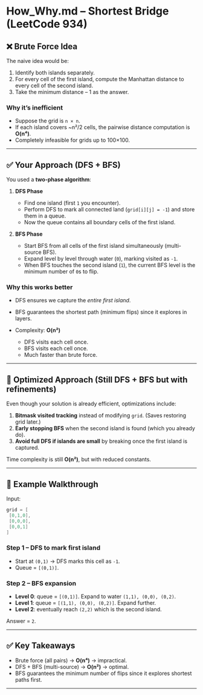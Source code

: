 
# How_Why.md – Shortest Bridge (LeetCode 934)

## ❌ Brute Force Idea

The naive idea would be:

1. Identify both islands separately.
2. For every cell of the first island, compute the Manhattan distance to every cell of the second island.
3. Take the minimum distance – 1 as the answer.

### Why it’s inefficient

* Suppose the grid is `n × n`.
* If each island covers ~n²/2 cells, the pairwise distance computation is **O(n⁴)**.
* Completely infeasible for grids up to 100×100.

---

## ✅ Your Approach (DFS + BFS)

You used a **two-phase algorithm**:

1. **DFS Phase**

   * Find one island (first `1` you encounter).
   * Perform DFS to mark all connected land (`grid[i][j] = -1`) and store them in a queue.
   * Now the queue contains all boundary cells of the first island.

2. **BFS Phase**

   * Start BFS from all cells of the first island simultaneously (multi-source BFS).
   * Expand level by level through water (`0`), marking visited as `-1`.
   * When BFS touches the second island (`1`), the current BFS level is the minimum number of `0`s to flip.

### Why this works better

* DFS ensures we capture the *entire first island*.
* BFS guarantees the shortest path (minimum flips) since it explores in layers.
* Complexity: **O(n²)**

  * DFS visits each cell once.
  * BFS visits each cell once.
  * Much faster than brute force.

---

## 🚀 Optimized Approach (Still DFS + BFS but with refinements)

Even though your solution is already efficient, optimizations include:

1. **Bitmask visited tracking** instead of modifying `grid`. (Saves restoring grid later.)
2. **Early stopping BFS** when the second island is found (which you already do).
3. **Avoid full DFS if islands are small** by breaking once the first island is captured.

Time complexity is still **O(n²)**, but with reduced constants.

---

## 🔎 Example Walkthrough

Input:

```java
grid = [
 [0,1,0],
 [0,0,0],
 [0,0,1]
]
```

### Step 1 – DFS to mark first island

* Start at `(0,1)` → DFS marks this cell as `-1`.
* Queue = `[(0,1)]`.

### Step 2 – BFS expansion

* **Level 0**: queue = `[(0,1)]`. Expand to water `(1,1), (0,0), (0,2)`.
* **Level 1**: queue = `[(1,1), (0,0), (0,2)]`. Expand further.
* **Level 2**: eventually reach `(2,2)` which is the second island.

Answer = `2`.

---

## ✅ Key Takeaways

* Brute force (all pairs) → **O(n⁴)** → impractical.
* DFS + BFS (multi-source) → **O(n²)** → optimal.
* BFS guarantees the minimum number of flips since it explores shortest paths first.

---
